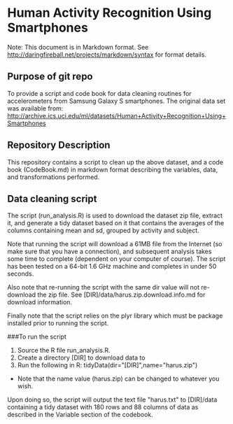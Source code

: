 # Human Activity Recognition Using Smartphones
Note: This document is in Markdown format. See <http://daringfireball.net/projects/markdown/syntax> for format details.

## Purpose of git repo
To provide a script and code book for data cleaning routines for accelerometers from Samsung Galaxy S smartphones. The original data set was available from: <http://archive.ics.uci.edu/ml/datasets/Human+Activity+Recognition+Using+Smartphones>

## Repository Description
This repository contains a script to clean up the above dataset, and a code book (CodeBook.md) in markdown format describing the variables, data, and transformations performed. 

## Data cleaning script
The script (run_analysis.R) is used to download the dataset zip file, extract it, and generate a tidy dataset based on it that contains the averages of the columns containing mean and sd, grouped by activity and subject.

Note that running the script will download a 61MB file from the Internet (so make sure that you have a connection), and subsequent analysis takes some time to complete (dependent on your computer of course). The script has been tested on a 64-bit 1.6 GHz machine and completes in under 50 seconds. 

Also note that re-running the script with the same dir value will not re-download the zip file. See [DIR]/data/harus.zip.download.info.md for download information.

Finally note that the script relies on the plyr library which must be package installed prior to running the script.

###To run the script
1. Source the R file run_analysis.R.
2. Create a directory [DIR] to download data to 
3. Run the following in R: tidyData(dir="[DIR]",name="harus.zip")
- Note that the name value (harus.zip) can be changed to whatever you wish.

Upon doing so, the script will output the text file "harus.txt" to [DIR]/data containing a tidy dataset with 180 rows and 88 columns of data as described in the Variable section of the codebook.
